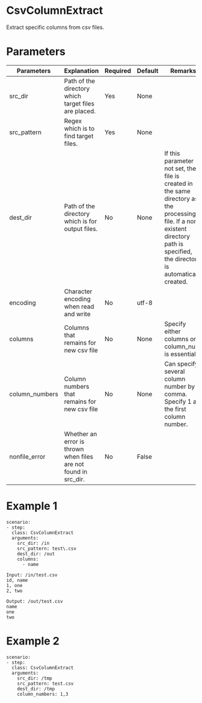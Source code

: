 # CsvColumnExtract
Extract specific columns from csv files.

# Parameters
|Parameters|Explanation|Required|Default|Remarks|
|----------|-----------|--------|-------|-------|
|src_dir|Path of the directory which target files are placed.|Yes|None||
|src_pattern|Regex which is to find target files.|Yes|None||
|dest_dir|Path of the directory which is for output files.|No|None|If this parameter is not set, the file is created in the same directory as the processing file. If a non-existent directory path is specified, the directory is automatically created.|
|encoding|Character encoding when read and write|No|utf-8||
|columns|Columns that remains for new csv file|No|None|Specify either columns or column_num is essential.|
|column_numbers|Column numbers that remains for new csv file|No|None|Can specify several column number by comma. Specify 1 as the first column number.|
|nonfile_error|Whether an error is thrown when files are not found in src_dir.|No|False||


# Example 1
```
scenario:
- step:
  class: CsvColumnExtract
  arguments:
    src_dir: /in
    src_pattern: test\.csv
    dest_dir: /out
    columns:
      - name

Input: /in/test.csv
id, name
1, one
2, two

Output: /out/test.csv
name
one
two
```

# Example 2
```
scenario:
- step:
  class: CsvColumnExtract
  arguments:
    src_dir: /tmp
    src_pattern: test.csv
    dest_dir: /tmp
    column_numbers: 1,3
```
